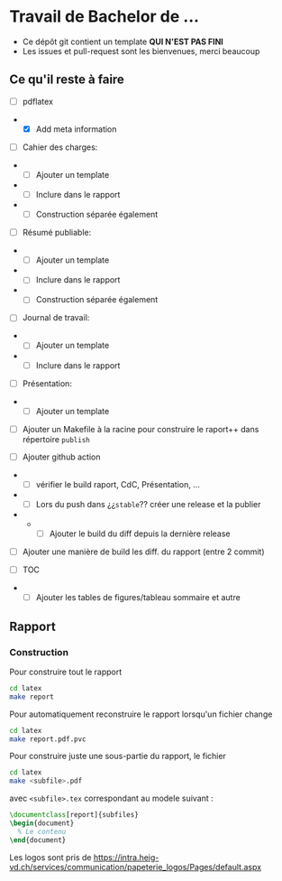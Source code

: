 # Travail de Bachelor de ...

 - Ce dépôt git contient un template **QUI N'EST PAS FINI**
 - Les issues et pull-request sont les bienvenues, merci beaucoup

## Ce qu'il reste à faire

 - [ ] pdflatex
 - - [x] Add meta information

 - [ ] Cahier des charges:
 - - [ ] Ajouter un template
 - - [ ] Inclure dans le rapport
 - - [ ] Construction séparée également
 - [ ] Résumé publiable:
 - - [ ] Ajouter un template
 - - [ ] Inclure dans le rapport
 - - [ ] Construction séparée également
 - [ ] Journal de travail:
 - - [ ] Ajouter un template
 - - [ ] Inclure dans le rapport
 - [ ] Présentation:
 - - [ ] Ajouter un template

 - [ ] Ajouter un Makefile à la racine pour construire le raport++ dans répertoire `publish`

 - [ ] Ajouter github action
 - - [ ] vérifier le build raport, CdC, Présentation, ...
 - - [ ] Lors du push dans ¿¿`stable`?? créer une release et la publier
 - - - [ ] Ajouter le build du diff depuis la dernière release

 - [ ] Ajouter une manière de build les diff. du rapport (entre 2 commit)
 
 - [ ] TOC
 - - [ ] Ajouter les tables de figures/tableau sommaire et autre

## Rapport

### Construction

Pour construire tout le rapport

```sh
cd latex
make report
```

Pour automatiquement reconstruire le rapport lorsqu'un fichier change

```sh
cd latex
make report.pdf.pvc
```

Pour construire juste une sous-partie du rapport, le fichier 

```sh
cd latex
make <subfile>.pdf
```

avec `<subfile>.tex` correspondant au modele suivant :

```latex
\documentclass[report]{subfiles}
\begin{document}
  % Le contenu
\end{document}
```



Les logos sont pris de https://intra.heig-vd.ch/services/communication/papeterie_logos/Pages/default.aspx
